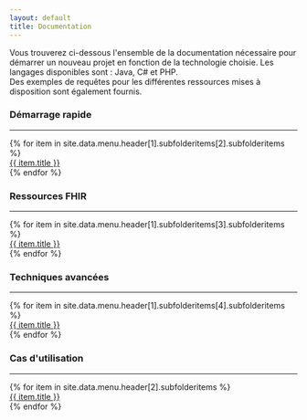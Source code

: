 ```yaml
---
layout: default
title: Documentation
---
```


<div>
    Vous trouverez ci-dessous l'ensemble de la documentation nécessaire pour démarrer un nouveau projet en fonction de la technologie choisie. Les langages disponibles sont : Java, C# et PHP.
</div>
<div class="mb-2">
    Des exemples de requêtes pour les différentes ressources mises à disposition sont également fournis.</div>

<div class="row">
    <div class="border rounded col p-2 m-1">
        <h3>Démarrage rapide</h3>
        <hr aria-hidden="true">
        <div>
            {% for item in site.data.menu.header[1].subfolderitems[2].subfolderitems %}
                <div><a href="{{ item.url | relative_url }}">{{ item.title }}</a></div>
            {% endfor %}
        </div>
    </div>
    <div class="border rounded col p-2 m-1">
        <h3>Ressources FHIR</h3>
        <hr aria-hidden="true">
        <div>
            {% for item in site.data.menu.header[1].subfolderitems[3].subfolderitems %}
                <div><a href="{{ item.url | relative_url }}">{{ item.title }}</a></div>
            {% endfor %}
        </div>
    </div>
    <div class="border rounded col p-2 m-1">
        <h3>Techniques avancées</h3>
        <hr aria-hidden="true">
        <div>
            {% for item in site.data.menu.header[1].subfolderitems[4].subfolderitems %}
                <div><a href="{{ item.url | relative_url }}">{{ item.title }}</a></div>
            {% endfor %}
        </div>
    </div>
</div>

<div class="row">
    <div class="border rounded col p-2 m-1">
        <h3>Cas d'utilisation</h3>
        <hr aria-hidden="true">
        <div>
            {% for item in site.data.menu.header[2].subfolderitems %}
                <div><a href="{{ item.url | relative_url }}">{{ item.title }}</a></div>
            {% endfor %}
        </div>
    </div>
</div>
